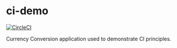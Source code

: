 # ci-demo

[![CircleCI](https://circleci.com/gh/yrachid/ci-demo.svg?style=svg)](https://app.circleci.com/pipelines/github/yrachid/ci-demo?branch=main)

Currency Conversion application used to demonstrate CI principles.

